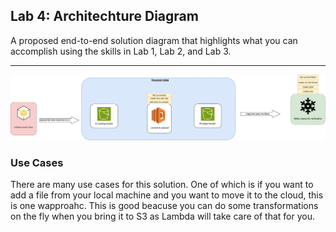 ## Lab 4: Architechture Diagram
 A proposed end-to-end solution diagram that highlights what you can accomplish using the skills in Lab 1, Lab 2, and Lab 3.

 ---
![Lab4Diagram](images/Lab%204%20Diagram.jpg)

### Use Cases

There are many use cases for this solution. One of which is if you want to add a file from your local machine and you want to move it to the cloud, this is one wapproahc. This is good beacuse you can do some transformations on the fly when you bring it to S3 as Lambda will take care of that for you.